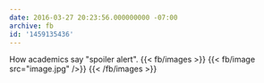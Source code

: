 ```yaml
---
date: 2016-03-27 20:23:56.000000000 -07:00
archive: fb
id: '1459135436'
---
```


How academics say "spoiler alert".
{{< fb/images >}}
{{< fb/image src="image.jpg" />}}
{{< /fb/images >}}
